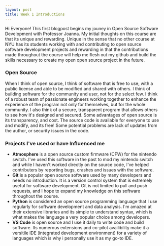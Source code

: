 ```yaml
---
layout: post
title: Week 1 Introductions
---
```

Hi Everyone! This first blogpost begins my jouney in Open Source Software Development with Professor Joanna. My initial thoughts on this course are that its unique and rewarding. Unique in the sense that no other course at NYU has its students working with and contributing to open source software development projects and rewarding in that the contributions made throughout the course will help me flesh out my github and build the skills necessary to create my open open source project in the future. 

<!--more-->

### Open Source
When I think of open source, I think of software that is free to use, with a public license and able to be modified and shared with others. I think of building software for the community and user, not for the select few. I think of a robust team of passionate engineers working together to enhance the experience of the program not only for themselves, but for the whole community. I also think of a secure, transparent program that allows others to see how it's designed and secured.
Some advantages of open source is its transparency, and cost. The source code is available for everyone to use and modify, and its free! Some potential problems are lack of updates from the author, or security issues in the code.
### Projects I've used or have Influenced me
* **Atmosphere** is a open source custom firmware (CFW) for the nintendo switch. I've used this software in the past to mod my nintendo switch and while I haven't worked directly on the source code, I've helped contributers by reporting bugs, crashes and issues with the software. 
* **Git** is a popular open source software used by many developers and needs no introduction. It is a version control system that is extremely useful for software development. Git is not limited to pull and push requests, and I hope to expand my knowledge on this software throughout the course.
* **Python** is considered an open source programming language that I use regularly for software development and data analysis. I'm amazed at their extensive libraries and its simple to understand syntax, which is what makes the language a very popular choice among developers.
* **VS Code** is open source and I use it daily to write code and build software. Its numerous extensions and co-pilot availibility make it a versitile IDE (integrated development environment) for a variety of languages which is why i personally use it as my go-to IDE.
